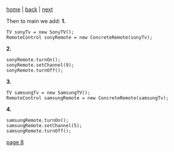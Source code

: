[home](./page01.md) | [back](./page06.md) | [next](./page08.md)

Then to main we add:
**1.**
```
TV sonyTv = new SonyTV();
RemoteControl sonyRemote = new ConcreteRemote(sonyTv);
```
**2.**
```
sonyRemote.turnOn();
sonyRemote.setChannel(9);
sonyRemote.turnOff();
```
**3.**
```
TV samsungTv = new SamsungTV();
RemoteControl samsungRemote = new ConcreteRemote(samsungTv);
```
**4.**
```
samsungRemote.turnOn();
samsungRemote.setChannel(5);
samsungRemote.turnOff();
```   


[page 8](./page08.md)
